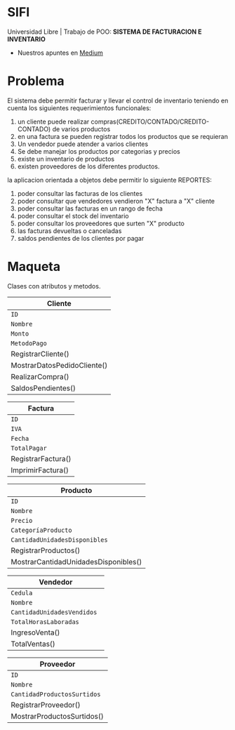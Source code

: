 # SIFI
Universidad Libre | Trabajo de POO: **SISTEMA DE FACTURACION E INVENTARIO**
- Nuestros apuntes en [Medium](https://barrosjss.medium.com/programación-orientada-a-objetos-6ed44a7a1dcf)


# Problema
El sistema debe permitir facturar y llevar el control de inventario teniendo en cuenta los siguientes requerimientos funcionales:
1. un cliente puede realizar compras(CREDITO/CONTADO/CREDITO-CONTADO) de varios productos
2. en una factura se pueden registrar todos los productos que se requieran
3. Un vendedor puede atender a varios clientes
4. Se debe manejar los productos por categorias y precios
5. existe un inventario de productos
6. existen proveedores de los diferentes productos.

la aplicacion orientada a objetos debe permitir lo siguiente REPORTES:
1. poder consultar las facturas de los clientes
2. poder consultar que vendedores vendieron "X" factura a "X" cliente
3. poder consultar las facturas en un rango de fecha
4. poder consultar el stock del inventario
5. poder consultar los proveedores que surten "X" producto
6. las facturas devueltas o canceladas
7. saldos pendientes de los clientes por pagar


# Maqueta
Clases con atributos y metodos.

| Cliente |                           
| ------------- |                      
| `ID` |                          
| `Nombre` |                 
| `Monto` |                            
| `MetodoPago` |                                                        
| RegistrarCliente() |                
| MostrarDatosPedidoCliente() |       
| RealizarCompra() | 
| SaldosPendientes() |  

| Factura |
| ------------- |
| `ID` | 
| `IVA` |
| `Fecha` |
| `TotalPagar` |
| RegistrarFactura() |
| ImprimirFactura() |

| Producto |
| ------------- |
| `ID ` | 
| `Nombre ` | 
| `Precio ` | 
| `CategoríaProducto ` |
| `CantidadUnidadesDisponibles ` |
| RegistrarProductos() |
| MostrarCantidadUnidadesDisponibles() |


| Vendedor |
| ------------- |
| `Cedula ` |
| `Nombre ` | 
| `CantidadUnidadesVendidos ` |
| `TotalHorasLaboradas  ` |
| IngresoVenta()  |
| TotalVentas() |

| Proveedor |
| ------------- |
| `ID ` |
| `Nombre ` | 
| `CantidadProductosSurtidos ` |
| RegistrarProveedor()  |
| MostrarProductosSurtidos() |
